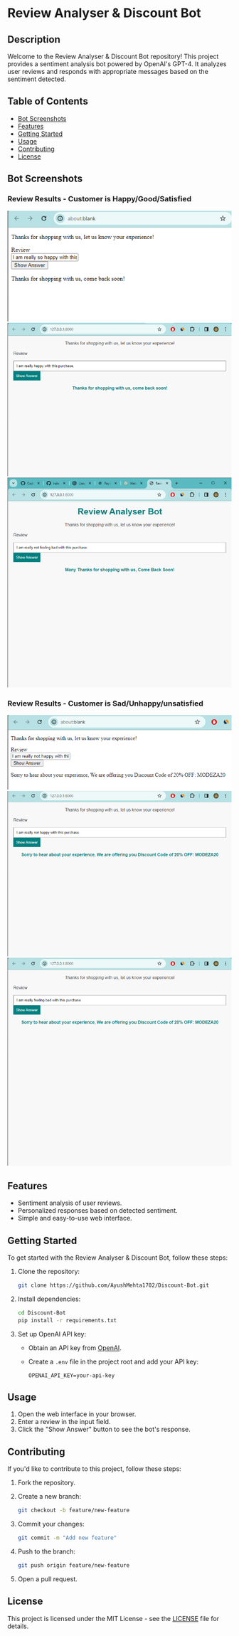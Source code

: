 # Review Analyser & Discount Bot

## Description

Welcome to the Review Analyser & Discount Bot repository! This project provides a sentiment analysis bot powered by OpenAI's GPT-4. It analyzes user reviews and responds with appropriate messages based on the sentiment detected.

## Table of Contents
- [Bot Screenshots](#bot-screenshots)
- [Features](#features)
- [Getting Started](#getting-started)
- [Usage](#usage)
- [Contributing](#contributing)
- [License](#license)

## Bot Screenshots
### Review Results - Customer is Happy/Good/Satisfied
![Happy 01](results/Happy_1.png)
![Happy 02](results/Happy_2.png)
![Happy 03](results/Happy_3.png)
### Review Results - Customer is Sad/Unhappy/unsatisfied
![Sad 01](results/Sad_1.png)
![Sad 02](results/Sad_2.png)
![Sad 03](results/Sad_3.png)

## Features

- Sentiment analysis of user reviews.
- Personalized responses based on detected sentiment.
- Simple and easy-to-use web interface.

## Getting Started

To get started with the Review Analyser & Discount Bot, follow these steps:

1. Clone the repository:

    ```bash
    git clone https://github.com/AyushMehta1702/Discount-Bot.git
    ```

2. Install dependencies:

    ```bash
    cd Discount-Bot
    pip install -r requirements.txt
    ```

3. Set up OpenAI API key:

    - Obtain an API key from [OpenAI](https://platform.openai.com/signup).
    - Create a `.env` file in the project root and add your API key:

        ```env
        OPENAI_API_KEY=your-api-key
        ```
## Usage

1. Open the web interface in your browser.
2. Enter a review in the input field.
3. Click the "Show Answer" button to see the bot's response.

## Contributing

If you'd like to contribute to this project, follow these steps:

1. Fork the repository.
2. Create a new branch:

    ```bash
    git checkout -b feature/new-feature
    ```

3. Commit your changes:

    ```bash
    git commit -m "Add new feature"
    ```

4. Push to the branch:

    ```bash
    git push origin feature/new-feature
    ```

5. Open a pull request.

## License

This project is licensed under the MIT License - see the [LICENSE](license.txt) file for details.


